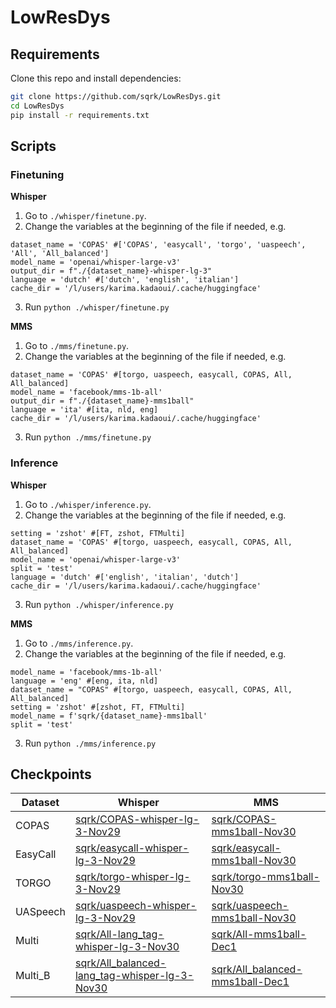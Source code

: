 # LowResDys

## Requirements
Clone this repo and install dependencies:
```bash
git clone https://github.com/sqrk/LowResDys.git
cd LowResDys
pip install -r requirements.txt
```

## Scripts
### Finetuning
**Whisper**

1. Go to `./whisper/finetune.py`.
2. Change the variables at the beginning of the file if needed, e.g.
```
dataset_name = 'COPAS' #['COPAS', 'easycall', 'torgo', 'uaspeech', 'All', 'All_balanced']
model_name = 'openai/whisper-large-v3'
output_dir = f"./{dataset_name}-whisper-lg-3"
language = 'dutch' #['dutch', 'english', 'italian']
cache_dir = '/l/users/karima.kadaoui/.cache/huggingface'
```
3. Run `python ./whisper/finetune.py`

**MMS**

1. Go to `./mms/finetune.py`.
2. Change the variables at the beginning of the file if needed, e.g.
```
dataset_name = 'COPAS' #[torgo, uaspeech, easycall, COPAS, All, All_balanced]
model_name = 'facebook/mms-1b-all'
output_dir = f"./{dataset_name}-mms1ball"
language = 'ita' #[ita, nld, eng]
cache_dir = '/l/users/karima.kadaoui/.cache/huggingface'
```
3. Run `python ./mms/finetune.py`

### Inference
**Whisper**

1. Go to `./whisper/inference.py`.
2. Change the variables at the beginning of the file if needed, e.g.
```
setting = 'zshot' #[FT, zshot, FTMulti]
dataset_name = 'COPAS' #[torgo, uaspeech, easycall, COPAS, All, All_balanced]
model_name = 'openai/whisper-large-v3'
split = 'test'
language = 'dutch' #['english', 'italian', 'dutch']
cache_dir = '/l/users/karima.kadaoui/.cache/huggingface'
```
3. Run `python ./whisper/inference.py`

**MMS**

1. Go to `./mms/inference.py`.
2. Change the variables at the beginning of the file if needed, e.g.
```
model_name = 'facebook/mms-1b-all'
language = 'eng' #[eng, ita, nld]
dataset_name = "COPAS" #[torgo, uaspeech, easycall, COPAS, All, All_balanced]
setting = 'zshot' #[zshot, FT, FTMulti]
model_name = f'sqrk/{dataset_name}-mms1ball'
split = 'test'
```
3. Run `python ./mms/inference.py`

## Checkpoints
| Dataset  | Whisper                                       | MMS                             |
|----------|-----------------------------------------------|---------------------------------|
| COPAS    | [sqrk/COPAS-whisper-lg-3-Nov29](https://huggingface.co/sqrk/COPAS-whisper-lg-3-Nov29)    | [sqrk/COPAS-mms1ball-Nov30](https://huggingface.co/sqrk/COPAS-mms1ball-Nov30)      |
| EasyCall | [sqrk/easycall-whisper-lg-3-Nov29](https://huggingface.co/sqrk/easycall-whisper-lg-3-Nov29)              | [sqrk/easycall-mms1ball-Nov30](https://huggingface.co/sqrk/easycall-mms1ball-Nov30)    |
| TORGO    | [sqrk/torgo-whisper-lg-3-Nov29](https://huggingface.co/sqrk/torgo-whisper-lg-3-Nov29)                 | [sqrk/torgo-mms1ball-Nov30](https://huggingface.co/sqrk/torgo-mms1ball-Nov30)       |
| UASpeech | [sqrk/uaspeech-whisper-lg-3-Nov29](https://huggingface.co/sqrk/uaspeech-whisper-lg-3-Nov29)              | [sqrk/uaspeech-mms1ball-Nov30](https://huggingface.co/sqrk/uaspeech-mms1ball-Nov30)    |
| Multi    | [sqrk/All-lang_tag-whisper-lg-3-Nov30](https://huggingface.co/sqrk/All-lang_tag-whisper-lg-3-Nov30)          | [sqrk/All-mms1ball-Dec1](https://huggingface.co/sqrk/All-mms1ball-Dec1)          |
| Multi_B  | [sqrk/All_balanced-lang_tag-whisper-lg-3-Nov30](https://huggingface.co/sqrk/All_balanced-lang_tag-whisper-lg-3-Nov30) | [sqrk/All_balanced-mms1ball-Dec1](https://huggingface.co/sqrk/All_balanced-mms1ball-Dec1) | 
